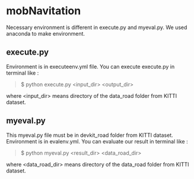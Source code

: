 # mobNavitation

Necessary environment is different in execute.py and myeval.py. We used anaconda to make environment.

## execute.py

Environment is in executeenv.yml file. You can execute execute.py in terminal like :

> $ python execute.py <input_dir> <output_dir>

where <input_dir> means directory of the data_road folder from KITTI dataset.

## myeval.py

This myeval.py file must be in devkit_road folder from KITTI dataset. Environment is in evalenv.yml. You can evaluate our result in terminal like :

> $ python myeval.py <result_dir> <data_road_dir>

where <data_road_dir> means directory of the data_road folder from KITTI dataset.
